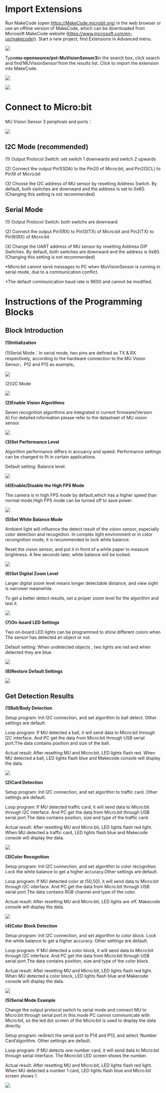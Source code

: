 # Import Extensions
Run MakeCode (open https://MakeCode.microbit.org/  in the web browser or use an offline version of MakeCode, which can be downloaded from Microsoft MakeCode website (https://www.microsoft.com/en-us/makecode)).
Start a new project, find Extensions in Advanced menu.

![](./images/MUVS3_Makecode_extension.png)

Type**mu-opensource/pxt-MuVisionSensor3**in the search box, click search and find‘MUVisionSensor’from the results list. 
Click to import the extension into MakeCode.

![](./images/MUVS3_Makecode_extension_MU.png)

![](./images/MUVS3_Makecode_imported.png)

# Connect to Micro:bit 

MU Vision Sensor 3 periphrals and ports：

![](./images/MUVS3_pinout.png)

## I2C Mode (recommended)

(1) Output Protocol Switch: set switch 1 downwards and switch 2 upwards

(2) Connect the output Pin1(SDA) to the Pin20 of Micro:bit, and Pin2(SCL) to Pin19  of Micro:bit

(3) Choose the I2C address of MU sensor by resetting Address Switch.  By default, both switches are downward and the address is set to 0x60. 
(Changing this setting is not recommended)

## Serial Mode

(1) Output Protocol Switch: both switchs are downward

(2) Connect the output Pin1(RX) to Pin13(TX) of Micro:bit and Pin2(TX) to Pin16(RX) of Micro:bit

(3) Change the UART address of MU sensor by resetting Address DIP Switches. By default, both switches are downward and the address is 0x60. (Changing this setting is not recommended)

*Micro:bit cannot send messages to PC when MuVisionSensor is running in serial mode, due to a communication conflict.

*The default communication baud rate is 9600 and cannot be modified.

# Instructions of the Programming Blocks

## Block Introduction

**(1)Initialization**

(1)Serial Mode：In serial mode, two pins are defined as TX & RX respectively, according to the hardware connection to the MU Vision Sensor，P12 and P13 as example。

![](./images/Makecode_block_serial_init.png)

(2)I2C Mode

![](./images/Makecode_block_i2c_init.png)

**(2)Enable Vision Algorithms**

Seven recognition algorithms are integrated in current firmware(Version A).For detailed information please refer to the datasheet of MU vision sensor.

![](./images/Makecode_block_enable_algorithm.png)

**(3)Set Performance Level**

Algorithm performance differs in accuarcy and speed. Performance settings can be changed to fit in certain applications.

Default setting: Balance level.

![](./images/Makecode_block_algorithm_performance.png)

**(4)Enable/Disable the High FPS Mode**

The camera is in high FPS mode by default,which has a higher speed than normal mode.High FPS mode can be turned off to save power.

![](./images/Makecode_block_highFPS.png)

**(5)Set White Balance Mode**

Ambient light will influence the detect result of the vision sensor, especially color detection and recognition.
In complex light environment or in color recongnition mode, it is recommended to lock white balance.

Reset the vision sensor, and put it in front of a white paper to measure brightness. A few seconds later, white balance will be locked.

![](./images/Makecode_block_setWB.png)

**(6)Set Digital Zoom Level**

Larger digital zoom level means longer detectable distance, and view sight is narrower meanwhile. 

To get a better detect results, set a proper zoom level for the algorithm and test it.

![](./images/Makecode_block_setzoom.png)

**(7)On-board LED Settings**

Two on-board LED lights can be programmed to shine different colors when The sensor has detected an object or not.

Default setting: When undetected objects , two lights are red and when detected they are blue.

![](./images/Makecode_block_setLED.png)

**(8)Restore Default Settings**  

![](./images/Makecode_block_setdefault.png)

## Get Detection Results

**(1)Ball/Body Detection**

Setup program: Init I2C connection, and set algorithm to ball detect. Other settings are default.

Loop program: If MU detected a ball, it will send data to Micro:bit through I2C interface. And PC get the data from Micro:bit through USB serial port.The data contains position and size of the ball.

Actual result: After resetting MU and Micro:bit, LED lights flash red. When MU detected a ball, LED lights flash blue and Makecode console will display the data.

![](./images/Makecode_example_ball_detect.png)

**(2)Card Detection**

Setup program: Init I2C connection, and set algorithm to traffic card. Other settings are default.

Loop program: If MU detected traffic card, it will send data to Micro:bit through I2C interface. And PC get the data from Micro:bit through USB serial port.The data contains position, size and type of the traffic card.

Actual result: After resetting MU and Micro:bit, LED lights flash red light. When MU detected a traffic card, LED lights flash blue and Makecode console will display the data.

![](./images/Makecode_example_card_detect.png)

**(3)Color Recognition**

Setup program: Init I2C connection, and set algorithm to color recognition. Lock the white balance to get a higher accuracy.Other settings are default.

Loop program: If MU detected color at (50,50), it will send data to Micro:bit through I2C interface. And PC get the data from Micro:bit through USB serial port.The data contains RGB channel and type of the color.

Actual result: After resetting MU and Micro:bit, LED lights are off. Makecode console will display the data.

![](./images/Makecode_example_color_recognition.png)

**(4)Color Block Detection**

Setup program: Init I2C connection, and set algorithm to color block. Lock the white balance to get a higher accuracy. Other settings are default.

Loop program: If MU detected a color block, it will send data to Micro:bit through I2C interface. And PC get the data from Micro:bit through USB serial port.The data contains position, size and type of the color block.

Actual result: After resetting MU and Micro:bit, LED lights flash red light. When MU detected a color block, LED lights flash blue and Makecode console will display the data.

![](./images/Makecode_example_color_block.png)

**(5)Serial Mode Example**

Change the output protocol switch to serial mode and connect MU to Micro:bit through serial port.In this mode PC cannot communicate with Micro:bit, so the led dot screen of the Micro:bit is used to display the data directly.

Setup program: redirect the serial port to P14 and P13, and select  ‘Number Card’algorithm. Other settings are default.

Loop program: If MU detects one number card, it will send data to Micro:bit through serial interface. The Micro:bit LED screen shows the number.

Actual result: After resetting MU and Micro:bit, LED lights flash red light. When MU detected a number 1 card, LED lights flash blue and Micro:bit screen shows 1.

![](./images/Makecode_example_serial.png)
